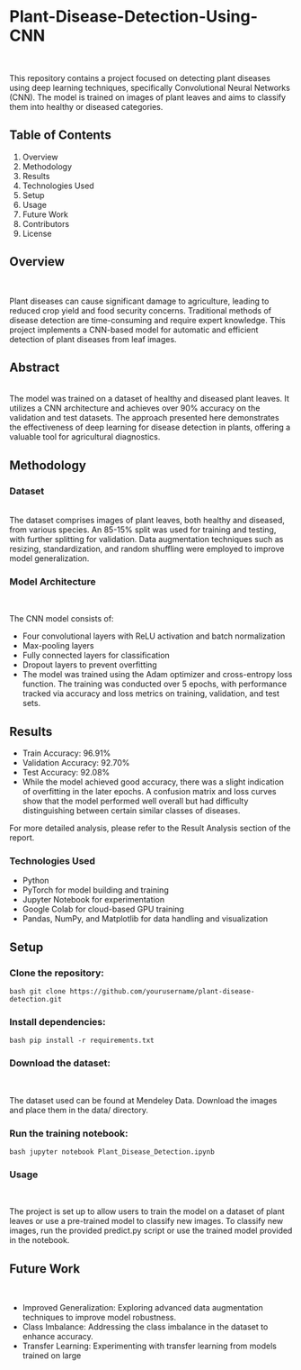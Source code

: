 # Plant-Disease-Detection-Using-CNN
<br>

This repository contains a project focused on detecting plant diseases using deep learning techniques, specifically Convolutional Neural Networks (CNN). The model is trained on images of plant leaves and aims to classify them into healthy or diseased categories.
<br>

## Table of Contents

1. Overview<br>
2. Methodology<br>
3. Results<br>
4. Technologies Used<br>
5. Setup<br>
6. Usage<br>
7. Future Work<br>
8. Contributors<br>
9. License<br>

## Overview
<br>

Plant diseases can cause significant damage to agriculture, leading to reduced crop yield and food security concerns. Traditional methods of disease detection are time-consuming and require expert knowledge. This project implements a CNN-based model for automatic and efficient detection of plant diseases from leaf images.
<br>

## Abstract
<br>
The model was trained on a dataset of healthy and diseased plant leaves. It utilizes a CNN architecture and achieves over 90% accuracy on the validation and test datasets. The approach presented here demonstrates the effectiveness of deep learning for disease detection in plants, offering a valuable tool for agricultural diagnostics.
<br>

## Methodology

### Dataset
<br>
The dataset comprises images of plant leaves, both healthy and diseased, from various species. An 85-15% split was used for training and testing, with further splitting for validation. Data augmentation techniques such as resizing, standardization, and random shuffling were employed to improve model generalization.
<br>

### Model Architecture
<br>

The CNN model consists of:
<br>

- Four convolutional layers with ReLU activation and batch normalization<br>
- Max-pooling layers<br>
- Fully connected layers for classification<br>
- Dropout layers to prevent overfitting<br>
- The model was trained using the Adam optimizer and cross-entropy loss function. The training was conducted over 5 epochs, with performance tracked via accuracy and loss metrics on training, validation, and test sets.<br>

## Results

- Train Accuracy: 96.91%<br>
- Validation Accuracy: 92.70%<br>
- Test Accuracy: 92.08%<br>
- While the model achieved good accuracy, there was a slight indication of overfitting in the later epochs. A confusion matrix and loss curves show that the model performed well overall but had difficulty distinguishing between certain similar classes of diseases.<br>

For more detailed analysis, please refer to the Result Analysis section of the report.
<br>

### Technologies Used

- Python <br>
- PyTorch for model building and training <br>
- Jupyter Notebook for experimentation<br>
- Google Colab for cloud-based GPU training<br>
- Pandas, NumPy, and Matplotlib for data handling and visualization<br>
  
## Setup

### Clone the repository:
``bash
git clone https://github.com/yourusername/plant-disease-detection.git
``

### Install dependencies:
``bash
pip install -r requirements.txt
``

### Download the dataset: 
<br>

The dataset used can be found at Mendeley Data. Download the images and place them in the data/ directory.
<br>

### Run the training notebook:
``bash
jupyter notebook Plant_Disease_Detection.ipynb
``

### Usage
<br>

The project is set up to allow users to train the model on a dataset of plant leaves or use a pre-trained model to classify new images. To classify new images, run the provided predict.py script or use the trained model provided in the notebook.
<br>

## Future Work
<br>

- Improved Generalization: Exploring advanced data augmentation techniques to improve model robustness.<br>
- Class Imbalance: Addressing the class imbalance in the dataset to enhance accuracy.<br>
- Transfer Learning: Experimenting with transfer learning from models trained on large

